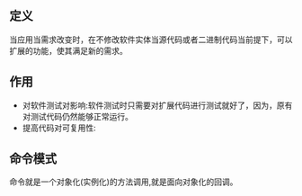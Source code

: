 ## 定义
当应用当需求改变时，在不修改软件实体当源代码或者二进制代码当前提下，可以扩展的功能，使其满足新的需求。
## 作用
- 对软件测试对影响:软件测试时只需要对扩展代码进行测试就好了，因为，原有对测试代码仍然能够正常运行。
- 提高代码对可复用性:

## 命令模式
命令就是一个对象化(实例化)的方法调用,就是面向对象化的回调。
